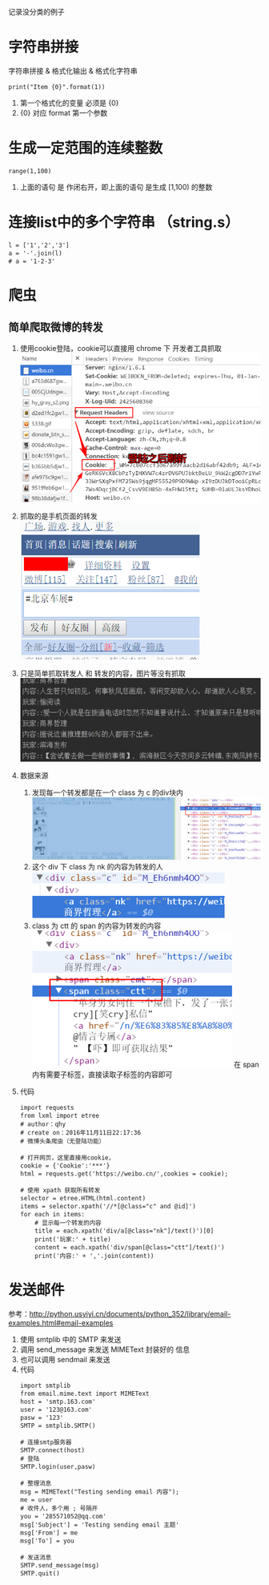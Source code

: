 记录没分类的例子

# 字符串拼接
字符串拼接 & 格式化输出 & 格式化字符串
```
print("Item {0}".format(1))
```
1. 第一个格式化的变量 必须是 {0}
2. {0} 对应 format 第一个参数

# 生成一定范围的连续整数
```
range(1,100)
```
1. 上面的语句 是 作闭右开，即上面的语句 是生成 [1,100) 的整数

# 连接list中的多个字符串 （string.s）
```
l = ['1','2','3']
a = '-'.join(l)
# a = '1-2-3'
```


# 爬虫
## 简单爬取微博的转发
1. 使用cookie登陆，cookie可以直接用 chrome 下 开发者工具抓取
    ![1]
2. 抓取的是手机页面的转发
    ![2]
3. 只是简单抓取转发人 和 转发的内容，图片等没有抓取
    ![3]
4. 数据来源
    1. 发现每一个转发都是在一个 class 为 c 的div块内
        ![4]
    2. 这个 div 下 class 为 nk 的内容为转发的人
        ![5]
    3. class 为 ctt 的 span 的内容为转发的内容
        ![6]
        在 span 内有需要子标签，直接读取子标签的内容即可

5. 代码
    ```
    import requests
    from lxml import etree
    # author：qhy
    # create on：2016年11月11日22:17:36
    # 微博头条爬虫（无登陆功能）

    # 打开网页，这里直接用cookie，
    cookie = {'Cookie':'***'}
    html = requests.get('https://weibo.cn/',cookies = cookie);

    # 使用 xpath 获取所有转发
    selector = etree.HTML(html.content)
    items = selector.xpath('//*[@class="c" and @id]')
    for each in items:
        # 显示每一个转发的内容
        title = each.xpath('div/a[@class="nk"]/text()')[0]
        print('玩家:' + title)
        content = each.xpath('div/span[@class="ctt"]/text()')
        print('内容:' + ','.join(content))
    ```


# 发送邮件
参考：http://python.usyiyi.cn/documents/python_352/library/email-examples.html#email-examples
1. 使用 smtplib 中的 SMTP 来发送
2. 调用 send_message 来发送 MIMEText 封装好的 信息
3. 也可以调用 sendmail 来发送
4. 代码
    ```
    import smtplib
    from email.mime.text import MIMEText
    host = 'smtp.163.com'
    user = '123@163.com'
    pasw = '123'
    SMTP = smtplib.SMTP()

    # 连接smtp服务器
    SMTP.connect(host)
    # 登陆
    SMTP.login(user,pasw)

    # 整理消息
    msg = MIMEText("Testing sending email 内容");
    me = user
    # 收件人，多个用 ; 号隔开
    you = '285571052@qq.com'
    msg['Subject'] = 'Testing sending email 主题'
    msg['From'] = me
    msg['To'] = you

    # 发送消息
    SMTP.send_message(msg)
    SMTP.quit()
    ```

[1]:assets/pythonExample-cd0ff.png
[2]:assets/pythonExample-17184.png
[3]:assets/pythonExample-5210f.png
[4]:assets/pythonExample-dba35.png
[5]:assets/pythonExample-a06d1.png
[6]:assets/pythonExample-c1f3d.png
